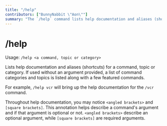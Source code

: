 ```yaml
---
title: "/help"
contributors: ["BunnyNabbit \"Aon\""]
summary: "The `/help` command lists help documentation and aliases (shortcuts) for a command, topic or category."
---
```


# /help

Usage: `/help <a command, topic or category>`

Lists help documentation and aliases (shortcuts) for a command, topic or category. If used without an argument provided, a list of command categories and topics is listed along with a few featured commands.

For example, `/help vcr` will bring up the help documentation for the `/vcr` command.

Throughout help documentation, you may notice `<angled brackets>` and `[square brackets]`. This annotation helps describe a command's argument and if that argument is optional or not. `<angled brackets>` describe an optional argument, while `[square brackets]` are required arguments.
